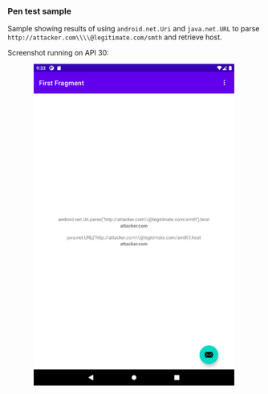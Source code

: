 ### Pen test sample

Sample showing results of using `android.net.Uri` and `java.net.URL` to parse `http://attacker.com\\\\@legitimate.com/smth` and retrieve host.

Screenshot running on API 30:

<div align="center">
    <img src="/screenshot_1.png" width="400px"</img> 
</div>
